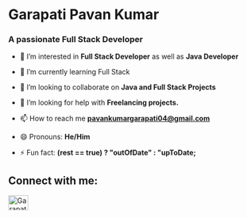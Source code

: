 <h1>Garapati Pavan Kumar</h1>
<h3>A passionate Full Stack Developer</h3>


* 👀 I’m interested in **Full Stack Developer** as well as **Java Developer**
  
* 🌱 I’m currently learning Full Stack
  
* 💞️ I’m looking to collaborate on **Java and Full Stack Projects**
  
* 🤝 I’m looking for help with **Freelancing projects.**
  
* 📫 How to reach me **pavankumargarapati04@gmail.com**
  
* 😄 Pronouns: **He/Him**
  
- ⚡ Fun fact: **(rest == true) ? "outOfDate" : "upToDate;**


## Connect with me:
<p align="left">
<a href="https://www.linkedin.com/in/garapati-pavan-kumar/" target="blank"><img align="center" src="https://raw.githubusercontent.com/rahuldkjain/github-profile-readme-generator/master/src/images/icons/Social/linked-in-alt.svg" alt="Garapati-Pavan-kumar" height="30" width="40" /></a>
</p>

<!---
pavan347/pavan347 is a ✨ special ✨ repository because its `README.md` (this file) appears on your GitHub profile.
You can click the Preview link to take a look at your changes.
--->
